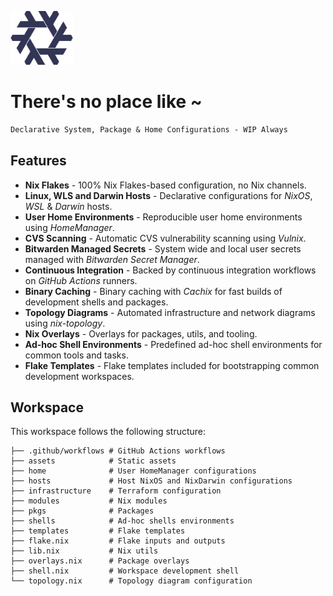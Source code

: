 [<img src="https://raw.githubusercontent.com/dominicegginton/dotfiles/refs/heads/main/assets/nix.svg" width="100" alt="">](https://github.com/dominicegginton/dotfiles)

# There's no place like ~

```ocaml
Declarative System, Package & Home Configurations - WIP Always
```

## Features

- **Nix Flakes** - 100% Nix Flakes-based configuration, no Nix channels.
- **Linux, WLS and Darwin Hosts** - Declarative configurations for _NixOS_, _WSL_ & _Darwin_ hosts.
- **User Home Environments** - Reproducible user home environments using _HomeManager_.
- **CVS Scanning** - Automatic CVS vulnerability scanning using _Vulnix_.
- **Bitwarden Managed Secrets** - System wide and local user secrets managed with _Bitwarden Secret Manager_.
- **Continuous Integration** - Backed by continuous integration workflows on _GitHub Actions_ runners.
- **Binary Caching** - Binary caching with _Cachix_ for fast builds of development shells and packages.
- **Topology Diagrams** - Automated infrastructure and network diagrams using _nix-topology_.
- **Nix Overlays** - Overlays for packages, utils, and tooling.
- **Ad-hoc Shell Environments** - Predefined ad-hoc shell environments for common tools and tasks.
- **Flake Templates** - Flake templates included for bootstrapping common development workspaces.


## Workspace

This workspace follows the following structure:

```
├── .github/workflows # GitHub Actions workflows
├── assets            # Static assets
├── home              # User HomeManager configurations
├── hosts             # Host NixOS and NixDarwin configurations
├── infrastructure    # Terraform configuration
├── modules           # Nix modules
├── pkgs              # Packages
├── shells            # Ad-hoc shells environments
├── templates         # Flake templates
├── flake.nix         # Flake inputs and outputs
├── lib.nix           # Nix utils
├── overlays.nix      # Package overlays
├── shell.nix         # Workspace development shell
└── topology.nix      # Topology diagram configuration
```
